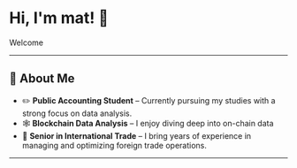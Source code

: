 # Hi, I'm mat! 👋

Welcome

---

## 🐧 About Me
- ✏️ **Public Accounting Student** – Currently pursuing my studies with a strong focus on data analysis.
- 🕸️ **Blockchain Data Analysis** – I enjoy diving deep into on-chain data
- 💼 **Senior in International Trade** – I bring years of experience in managing and optimizing foreign trade operations.

---

